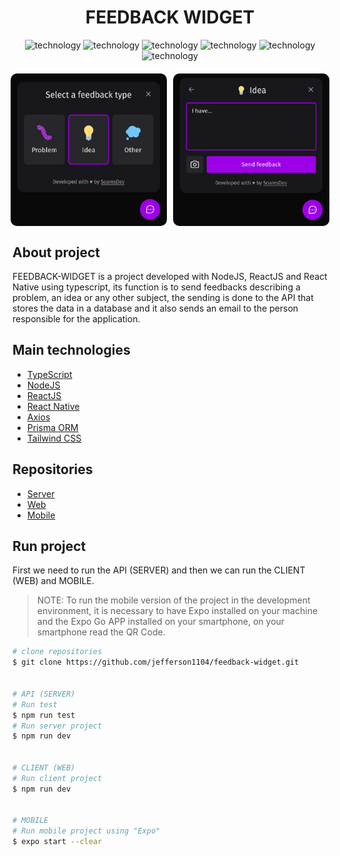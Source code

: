<div align="center" style="margin-bottom: 20px;">
  <h1>FEEDBACK WIDGET</h1>
  <p align="center">
    <img alt="technology" src="https://img.shields.io/badge/TypeScript-007ACC?style=for-the-badge&logo=typescript&logoColor=white">
    <img alt="technology" src="https://img.shields.io/badge/React-20232A?style=for-the-badge&logo=react&logoColor=61DAFB">
    <img alt="technology" src="https://img.shields.io/badge/Tailwind_CSS-38B2AC?style=for-the-badge&logo=tailwind-css&logoColor=white">
    <img alt="technology" src="https://img.shields.io/badge/Node.js-339933?style=for-the-badge&logo=nodedotjs&logoColor=white">
    <img alt="technology" src="https://img.shields.io/badge/Prisma-3982CE?style=for-the-badge&logo=Prisma&logoColor=white">
    <img alt="technology" src="https://img.shields.io/badge/React_Native-20232A?style=for-the-badge&logo=react&logoColor=61DAFB">
  </p>  
</div>

<div align="center" style="display: flex; justify-content: center;">
  <img alt="gobarber" src="./assets/banner-screenshot-01.png" width="250" style="border-radius: 10px; margin-right: 10px;" heigth="auto"/>

  <img alt="gobarber" src="./assets/banner-screenshot-02.png" width="250" style="border-radius: 10px;" heigth="auto"/>
</div>

## About project
FEEDBACK-WIDGET is a project developed with NodeJS, ReactJS and React Native using typescript, its function is to send feedbacks describing a problem, an idea or any other subject, the sending is done to the API that stores the data in a database and it also sends an email to the person responsible for the application.


## Main technologies
- [TypeScript](https://www.typescriptlang.org/docs/)
- [NodeJS](https://nodejs.org/en/)
- [ReactJS](https://pt-br.reactjs.org/)
- [React Native](https://reactnative.dev/)
- [Axios](https://axios-http.com/ptbr/docs/intro)
- [Prisma ORM](https://www.prisma.io/)
- [Tailwind CSS](https://tailwindui.com/)


## Repositories
- [Server](https://github.com/jefferson1104/feedback-widget/tree/main/server)
- [Web](https://github.com/jefferson1104/feedback-widget/tree/main/web)
- [Mobile](https://github.com/jefferson1104/feedback-widget/tree/main/mobile)


## Run project
First we need to run the API (SERVER) and then we can run the CLIENT (WEB) and MOBILE.

> NOTE: To run the mobile version of the project in the development environment, it is necessary to have Expo installed on your machine and the Expo Go APP installed on your smartphone, on your smartphone read the QR Code.

```bash
# clone repositories
$ git clone https://github.com/jefferson1104/feedback-widget.git


# API (SERVER)
# Run test
$ npm run test
# Run server project
$ npm run dev


# CLIENT (WEB)
# Run client project
$ npm run dev


# MOBILE
# Run mobile project using "Expo"
$ expo start --clear
```